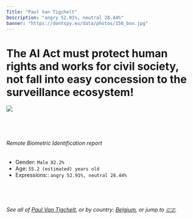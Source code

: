 ```yaml
---
Title: "Paul Van Tigchelt"
Description: "angry 52.91%, neutral 28.44%"
banner: "https://dontspy.eu/data/photos/150_box.jpg"
---
```


# The AI Act must protect human rights and works for civil society, not fall into easy concession to the surveillance ecosystem!

<link rel="stylesheet" type="text/css" href="/css/blog.css" />

<div class="is-fake" hidden>

_This is a **fake picture**_, we collect these anyway [because the AI Act](why-deepfake) negotiation moves in a way that would create more mess in our lives! for a longer explanation, read [The Dual Threat: How Losing the Biometric Battle Fuels Deepfake Proliferation](/blog/the-dual-threat-how-losing-the-biometric-battle-fuels-deepfake-proliferation/)

</div>

<!-- <img src="https://dontspy.eu/data/photos/54_box.jpg" /> -->
<img src="https://dontspy.eu/data/photos/150_box.jpg" />

## <br>

###### Remote Biometric Identification report

* <span class="label">Gender:</span> `Male 82.2%`
* <span class="label">Age:</span> `55.2 (estimated) years old`
* <span class="label">Expressions::</span> `angry 52.91%, neutral 28.44%`

## <br>

###### See all of [Paul Van Tigchelt](/policymaker#Paul%20Van%20Tigchelt), or by country: [Belgium](/country#Belgium), or jump to [🇨🇿](/x/251).

## <br>